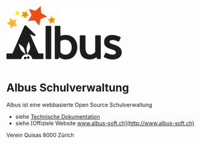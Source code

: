 ![Albus logo](web_root/files/img/albus_logo_300.png)

# Albus Schulverwaltung

Albus ist eine webbasierte Open Source Schulverwaltung

* siehe [Technische Dokumentation](docs/main.md)
* siehe [Offiziele Website www.albus-soft.ch](http://www.albus-soft.ch)

Verein Quisas
8000 Zürich